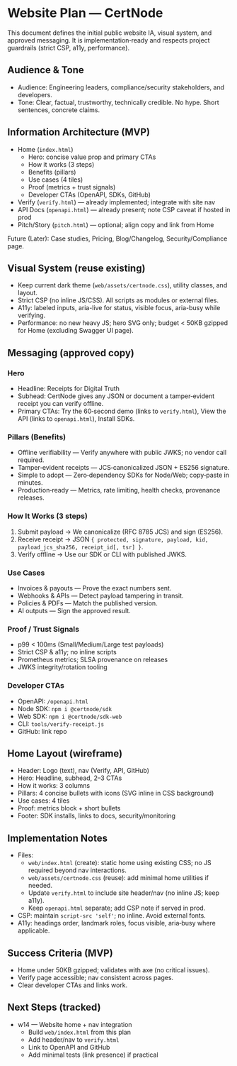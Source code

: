 # Website Plan — CertNode

This document defines the initial public website IA, visual system, and approved messaging. It is implementation‑ready and respects project guardrails (strict CSP, a11y, performance).

## Audience & Tone

- Audience: Engineering leaders, compliance/security stakeholders, and developers.
- Tone: Clear, factual, trustworthy, technically credible. No hype. Short sentences, concrete claims.

## Information Architecture (MVP)

- Home (`index.html`)
  - Hero: concise value prop and primary CTAs
  - How it works (3 steps)
  - Benefits (pillars)
  - Use cases (4 tiles)
  - Proof (metrics + trust signals)
  - Developer CTAs (OpenAPI, SDKs, GitHub)
- Verify (`verify.html`) — already implemented; integrate with site nav
- API Docs (`openapi.html`) — already present; note CSP caveat if hosted in prod
- Pitch/Story (`pitch.html`) — optional; align copy and link from Home

Future (Later): Case studies, Pricing, Blog/Changelog, Security/Compliance page.

## Visual System (reuse existing)

- Keep current dark theme (`web/assets/certnode.css`), utility classes, and layout.
- Strict CSP (no inline JS/CSS). All scripts as modules or external files.
- A11y: labeled inputs, aria-live for status, visible focus, aria-busy while verifying.
- Performance: no new heavy JS; hero SVG only; budget < 50KB gzipped for Home (excluding Swagger UI page).

## Messaging (approved copy)

### Hero

- Headline: Receipts for Digital Truth
- Subhead: CertNode gives any JSON or document a tamper‑evident receipt you can verify offline.
- Primary CTAs: Try the 60‑second demo (links to `verify.html`), View the API (links to `openapi.html`), Install SDKs.

### Pillars (Benefits)

- Offline verifiability — Verify anywhere with public JWKS; no vendor call required.
- Tamper‑evident receipts — JCS‑canonicalized JSON + ES256 signature.
- Simple to adopt — Zero‑dependency SDKs for Node/Web; copy‑paste in minutes.
- Production‑ready — Metrics, rate limiting, health checks, provenance releases.

### How It Works (3 steps)

1) Submit payload → We canonicalize (RFC 8785 JCS) and sign (ES256).
2) Receive receipt → JSON `{ protected, signature, payload, kid, payload_jcs_sha256, receipt_id[, tsr] }`.
3) Verify offline → Use our SDK or CLI with published JWKS.

### Use Cases

- Invoices & payouts — Prove the exact numbers sent.
- Webhooks & APIs — Detect payload tampering in transit.
- Policies & PDFs — Match the published version.
- AI outputs — Sign the approved result.

### Proof / Trust Signals

- p99 < 100ms (Small/Medium/Large test payloads)
- Strict CSP & a11y; no inline scripts
- Prometheus metrics; SLSA provenance on releases
- JWKS integrity/rotation tooling

### Developer CTAs

- OpenAPI: `/openapi.html`
- Node SDK: `npm i @certnode/sdk`
- Web SDK: `npm i @certnode/sdk-web`
- CLI: `tools/verify-receipt.js`
- GitHub: link repo

## Home Layout (wireframe)

- Header: Logo (text), nav (Verify, API, GitHub)
- Hero: Headline, subhead, 2–3 CTAs
- How it works: 3 columns
- Pillars: 4 concise bullets with icons (SVG inline in CSS background)
- Use cases: 4 tiles
- Proof: metrics block + short bullets
- Footer: SDK installs, links to docs, security/monitoring

## Implementation Notes

- Files:
  - `web/index.html` (create): static home using existing CSS; no JS required beyond nav interactions.
  - `web/assets/certnode.css` (reuse): add minimal home utilities if needed.
  - Update `verify.html` to include site header/nav (no inline JS; keep a11y).
  - Keep `openapi.html` separate; add CSP note if served in prod.
- CSP: maintain `script-src 'self'`; no inline. Avoid external fonts.
- A11y: headings order, landmark roles, focus visible, aria‑busy where applicable.

## Success Criteria (MVP)

- Home under 50KB gzipped; validates with axe (no critical issues).
- Verify page accessible; nav consistent across pages.
- Clear developer CTAs and links work.

## Next Steps (tracked)

- w14 — Website home + nav integration
  - Build `web/index.html` from this plan
  - Add header/nav to `verify.html`
  - Link to OpenAPI and GitHub
  - Add minimal tests (link presence) if practical

